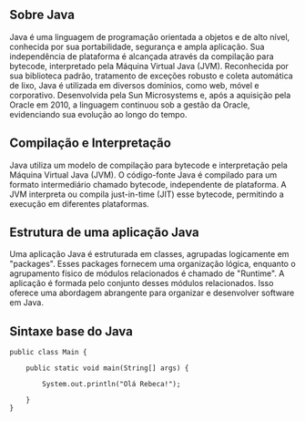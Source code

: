<h2>Sobre Java</h2>
<p>Java é uma linguagem de programação orientada a objetos e de alto nível, conhecida por sua portabilidade, segurança e ampla aplicação. Sua independência de plataforma é alcançada através da compilação para bytecode, interpretado pela Máquina Virtual Java (JVM). Reconhecida por sua biblioteca padrão, tratamento de exceções robusto e coleta automática de lixo, Java é utilizada em diversos domínios, como web, móvel e corporativo. Desenvolvida pela Sun Microsystems e, após a aquisição pela Oracle em 2010, a linguagem continuou sob a gestão da Oracle, evidenciando sua evolução ao longo do tempo.</p>

<h2>Compilação e Interpretação</h2>
<p>Java utiliza um modelo de compilação para bytecode e interpretação pela Máquina Virtual Java (JVM). O código-fonte Java é compilado para um formato intermediário chamado bytecode, independente de plataforma. A JVM interpreta ou compila just-in-time (JIT) esse bytecode, permitindo a execução em diferentes plataformas.</p>

<h2>Estrutura de uma aplicação Java</h2>
<p>Uma aplicação Java é estruturada em classes, agrupadas logicamente em "packages". Esses packages fornecem uma organização lógica, enquanto o agrupamento físico de módulos relacionados é chamado de "Runtime". A aplicação é formada pelo conjunto desses módulos relacionados. Isso oferece uma abordagem abrangente para organizar e desenvolver software em Java.</p>

<h2>Sintaxe base do Java</h2>

~~~~
public class Main {

	public static void main(String[] args) {
		
		System.out.println("Olá Rebeca!");

	}
}
~~~~